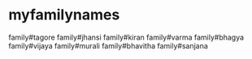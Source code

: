 # myfamilynames
family#tagore
family#jhansi
family#kiran
family#varma
family#bhagya
family#vijaya
family#murali
family#bhavitha
family#sanjana
